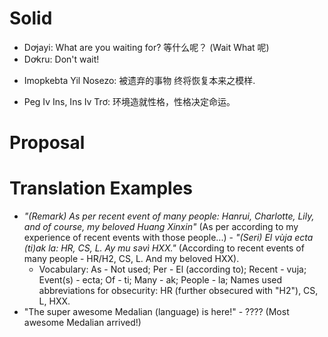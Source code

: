 # Solid

<!--A-->
<!--B-->
<!--C-->
<!--D-->
* Dꝍjayi: What are you waiting for? 等什么呢？ (Wait What 呢)
* Dꝍkru: Don't wait!
<!--E-->
<!--F-->
<!--G-->
<!--H-->
<!--I-->
* <!--New YY-based Scheme-->Imopkebta Yil Nosezo: 被遗弃的事物 终将恢复本来之模样.
<!--J-->
<!--K-->
<!--L-->
<!--M-->
<!--N-->
<!--O-->
<!--P-->
* <!--New YY-based Scheme-->Peg Iv Ins, Ins Iv Trơ: 环境造就性格，性格决定命运。<!--Design Remark: Make it very very succinct.-->
<!--Q-->
<!--R-->
<!--S-->
<!--T-->
<!--U-->
<!--V-->
<!--W-->
<!--X-->
<!--Y-->
<!--Z-->

# Proposal

# Translation Examples

* *"(Remark) As per recent event of many people: Hanrui, Charlotte, Lily, and of course, my beloved Huang Xinxin"* (As per according to my experience of recent events with those people...) - *"(Seri) El vùja ecta (ti)ak la: HR, CS, L. Ay mu səvì HXX."* (According to recent events of many people - HR/H2, CS, L. And my beloved HXX).
    * Vocabulary: As - Not used; Per - El (according to); Recent - vuja; Event(s) - ecta; Of - ti; Many - ak; People - la; Names used abbreviations for obsecurity: HR (further obsecured with "H2"), CS, L, HXX.
* "The super awesome Medalian (language) is here!" - ???? (Most awesome Medalian arrived!)